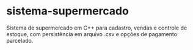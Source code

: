 # sistema-supermercado
Sistema de supermercado em C++ para cadastro, vendas e controle de estoque, com persistência em arquivo .csv e opções de pagamento parcelado.
